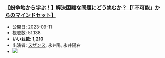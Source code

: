 ### [【紛争地から学ぶ！】解決困難な問題にどう挑むか？【「不可能」からのマインドセット】](https://www.youtube.com/watch?v=IiBf9CdIuzY)
-   公開日: 2023-09-11
-   視聴数: 51,138
-   **いいね数: 1,210**
-   出演者: [スザンヌ](/rehacq_fan/people/スザンヌ "wikilink"), 永井陽, 永井陽右
- [![](https://img.youtube.com/vi/IiBf9CdIuzY/hqdefault.jpg)](https://www.youtube.com/watch?v=IiBf9CdIuzY)
